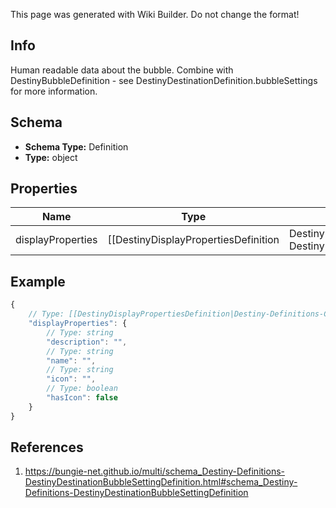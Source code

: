 <span class="wiki-builder">This page was generated with Wiki Builder. Do not change the format!</span>

## Info
Human readable data about the bubble. Combine with DestinyBubbleDefinition - see DestinyDestinationDefinition.bubbleSettings for more information.

## Schema
* **Schema Type:** Definition
* **Type:** object

## Properties
Name | Type | Description
---- | ---- | -----------
displayProperties | [[DestinyDisplayPropertiesDefinition|Destiny-Definitions-Common-DestinyDisplayPropertiesDefinition]]:Definition | 

## Example
```javascript
{
    // Type: [[DestinyDisplayPropertiesDefinition|Destiny-Definitions-Common-DestinyDisplayPropertiesDefinition]]:Definition
    "displayProperties": {
        // Type: string
        "description": "",
        // Type: string
        "name": "",
        // Type: string
        "icon": "",
        // Type: boolean
        "hasIcon": false
    }
}

```

## References
1. https://bungie-net.github.io/multi/schema_Destiny-Definitions-DestinyDestinationBubbleSettingDefinition.html#schema_Destiny-Definitions-DestinyDestinationBubbleSettingDefinition

